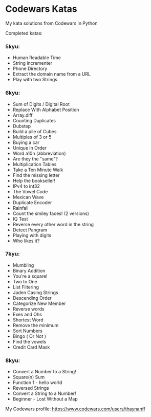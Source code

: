 # Codewars Katas
 My kata solutions from Codewars in Python

Completed katas:

### 5kyu:
- Human Readable Time
- String incrementer
- Phone Directory
- Extract the domain name from a URL
- Play with two Strings

### 6kyu:
- Sum of Digits / Digital Root
- Replace With Alphabet Position
- Array.diff
- Counting Duplicates
- Dubstep
- Build a pile of Cubes
- Multiples of 3 or 5
- Buying a car
- Unique In Order
- Word a10n (abbreviation)
- Are they the "same"?
- Multiplication Tables
- Take a Ten Minute Walk
- Find the missing letter
- Help the bookseller!
- IPv4 to int32
- The Vowel Code
- Mexican Wave
- Duplicate Encoder
- Rainfall
- Count the smiley faces! (2 versions)
- IQ Test
- Reverse every other word in the string
- Detect Pangram
- Playing with digits
- Who likes it?


### 7kyu:
- Mumbling
- Binary Addition
- You're a square!
- Two to One
- List Filtering
- Jaden Casing Strings
- Descending Order
- Categorize New Member
- Reverse words
- Exes and Ohs
- Shortest Word
- Remove the minimum
- Sort Numbers
- Bingo ( Or Not )
- Find the vowels
- Credit Card Mask

### 8kyu:
- Convert a Number to a String!
- Square(n) Sum
- Function 1 - hello world
- Reversed Strings
- Convert a String to a Number!
- Beginner - Lost Without a Map

My Codewars profile: https://www.codewars.com/users/thaynanff
